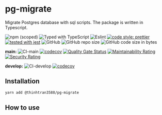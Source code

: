 # pg-migrate

Migrate Postgres database with sql scripts. The package is written in Typescript.

![npm (scoped)](https://img.shields.io/npm/v/@thinhtran3588/pg-migrate)
![Typed with TypeScript](https://flat.badgen.net/badge/icon/Typed?icon=typescript&label&labelColor=blue&color=555555)
![Eslint](https://badgen.net/badge/eslint/airbnb/ff5a5f?icon=airbnb)
[![code style: prettier](https://img.shields.io/badge/code_style-prettier-ff69b4.svg)](https://github.com/prettier/prettier)
[![tested with jest](https://img.shields.io/badge/tested_with-jest-99424f.svg)](https://github.com/facebook/jest)
![GitHub](https://img.shields.io/github/license/thinhtran3588/pg-migrate)
![GitHub repo size](https://img.shields.io/github/repo-size/thinhtran3588/pg-migrate)
![GitHub code size in bytes](https://img.shields.io/github/languages/code-size/thinhtran3588/pg-migrate)

**main:**
![CI-main](https://github.com/thinhtran3588/pg-migrate/workflows/CI-main/badge.svg)
[![codecov](https://codecov.io/gh/thinhtran3588/pg-migrate/branch/main/graph/badge.svg)](https://codecov.io/gh/thinhtran3588/pg-migrate)
[![Quality Gate Status](https://sonarcloud.io/api/project_badges/measure?project=thinhtran3588_pg-migrate&metric=alert_status)](https://sonarcloud.io/dashboard?id=thinhtran3588_pg-migrate)
[![Maintainability Rating](https://sonarcloud.io/api/project_badges/measure?project=thinhtran3588_pg-migrate&metric=sqale_rating)](https://sonarcloud.io/dashboard?id=thinhtran3588_pg-migrate)
[![Security Rating](https://sonarcloud.io/api/project_badges/measure?project=thinhtran3588_pg-migrate&metric=security_rating)](https://sonarcloud.io/dashboard?id=thinhtran3588_pg-migrate)

**develop:**
![CI-develop](https://github.com/thinhtran3588/pg-migrate/workflows/CI-develop/badge.svg?branch=develop)
[![codecov](https://codecov.io/gh/thinhtran3588/pg-migrate/branch/develop/graph/badge.svg)](https://codecov.io/gh/thinhtran3588/pg-migrate/branch/develop)

## Installation

```bash
yarn add @thinhtran3588/pg-migrate
```

## How to use
